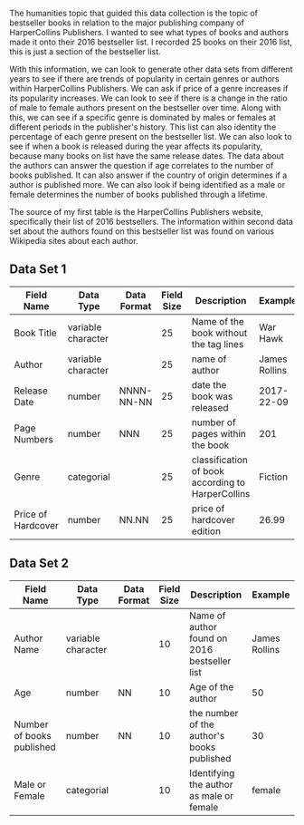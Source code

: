 The humanities topic that guided this data collection is the topic of bestseller books in relation to the major 
publishing company of HarperCollins Publishers. I wanted to see what types of books and authors made it 
onto their 2016 bestseller list. 
I recorded 25 books on their 2016 list, this is just a section of the bestseller list. 

With this information, we can look to generate other data sets from different years to see if there are trends 
of popularity in certain genres or authors within HarperCollins Publishers. We can ask if price of a genre increases 
if its popularity increases. We can look to see if there is a change in the ratio of male to female authors present 
on the bestseller over time. Along with this, we can see if a specific genre is dominated by males or females at 
different periods in the publisher's history. This list can also identity the percentage of each genre present on 
the bestseller list. We can also look to see if when a book is released during the year affects its popularity, 
because many books on list have the same release dates. The data about the authors can answer the question if age correlates 
to the number of books published. It can also answer if the country of origin determines if a author is published more. We
can also look if being identified as a male or female determines the number of books published through a lifetime.

The source of my first table is the HarperCollins Publishers website, specifically their list of 2016 bestsellers. 
The information within second data set about the authors found on this bestseller list was found on various Wikipedia 
sites about each author. 


## Data Set 1

Field Name | Data Type | Data Format | Field Size | Description | Example | 
---------- | --------- | ----------- | ---------- | ----------- | ------- |
Book Title | variable character |  | 25 | Name of the book without the tag lines | War Hawk | 
Author     | variable character |  | 25 | name of author | James Rollins |
Release Date | number | NNNN-NN-NN | 25  | date the book was released |  2017-22-09 |
Page Numbers | number | NNN | 25 | number of pages within the book | 201 |
Genre      | categorial | | 25 | classification of book according to HarperCollins | Fiction |
Price of Hardcover| number | NN.NN | 25 | price of hardcover edition | 26.99 |


## Data Set 2

Field Name | Data Type | Data Format | Field Size | Description | Example |
--- | --- | --- | --- | --- | --- |
Author Name | variable character | | 10 | Name of author found on 2016 bestseller list | James Rollins |
Age | number | NN | 10 | Age of the author | 50 |
Number of books published | number | NN | 10 | the number of the author's books published | 30 |
Male or Female | categorial | | 10 | Identifying the author as male or female | female |

